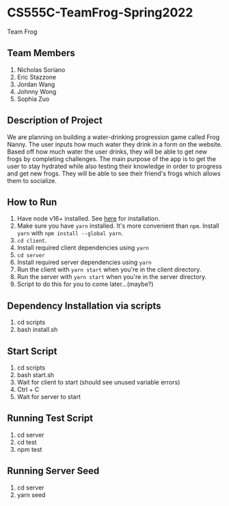 # CS555C-TeamFrog-Spring2022
Team Frog

## Team Members
1. Nicholas Soriano
2. Eric Stazzone
3. Jordan Wang
4. Johnny Wong
5. Sophia Zuo
## Description of Project
We are planning on building a water-drinking progression game called Frog Nanny. The user inputs how much water they drink in a form on the website. Based off how much water the user drinks, they will be able to get new frogs by completing challenges. The main purpose of the app is to get the user to stay hydrated while also testing their knowledge in order to progress and get new frogs. They will be able to see their friend's frogs which allows them to socialize.
## How to Run
1. Have node v16+ installed. See [here](https://nodejs.org/en/download/current/) for installation.
2. Make sure you have `yarn` installed. It's more convenient than `npm`. Install `yarn` with `npm install --global yarn`.
3. `cd client`.
4. Install required client dependencies using `yarn`
5. `cd server`
6. Install required server dependencies using `yarn`
7. Run the client with `yarn start` when you're in the client directory.
8. Run the server with `yarn start` when you're in the server directory.
9. Script to do this for you to come later...(maybe?)

## Dependency Installation via scripts
1. cd scripts
2. bash install.sh

## Start Script
1. cd scripts
2. bash start.sh
3. Wait for client to start (should see unused variable errors)
4. Ctrl + C
5. Wait for server to start

## Running Test Script
1. cd server
2. cd test
3. npm test

## Running Server Seed
1. cd server
2. yarn seed
